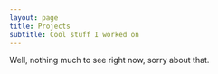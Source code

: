 ```yaml
---
layout: page
title: Projects
subtitle: Cool stuff I worked on
---
```


Well, nothing much to see right now, sorry about that.